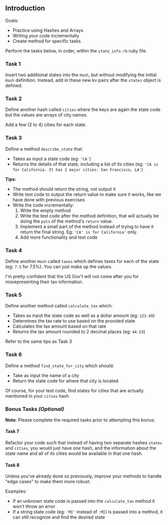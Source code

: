 ## Introduction

Goals:
* Practice using Hashes and Arrays
* Writing your code incrementally
* Create method for specific tasks

Perform the tasks below, in order, within the `state_info.rb` ruby file.

### Task 1

Insert two additional states into the `Hash`, but without modifying the initial `Hash` definition. Instead, add in these new kv pairs after the `states` object is defined.

### Task 2

Define another hash called `cities` where the keys are again the state code but the values are arrays of city names.

Add a few (2 to 4) cities for each state.

### Task 3

Define a method `describe_state` that:

* Takes as input a state code (eg: `'CA'`)
* Returns the details of that state, including a list of its cities (eg: `'CA is for California. It has 2 major cities: San Francisco, LA'`)

**Tips:**
* The method should return the string, not output it
* Write test code to output the return value to make sure it works, like we have done with previous exercises
* Write the code incrementally:
  1. Write the empty method
  2. Write the test code after the method definition, that will actually be doing the `puts` of the method's `return` value.
  3. Implement a small part of the method instead of trying to have it return the final string. Eg: `'CA' is for California'` only.
  4. Add more functionality and test code

### Task 4

Define another `Hash` called `taxes` which defines taxes for each of the state (eg: `7.5` for 7.5%). You can just make up the values.

I'm pretty confident that the US Gov't will not come after you for misrepresenting their tax information.

### Task 5

Define another method called `calculate_tax` which:

* Takes as input the state code as well as a dollar amount (eg: `123.49`)
* Determines the tax rate to use based on the provided state
* Calculates the tax amount based on that rate
* Returns the tax amount rounded to 2 decimal places (eg: `44.53`)

Refer to the same tips as Task 3

### Task 6

Define a method `find_state_for_city` which should:

* Take as input the name of a city
* Return the state code for where that city is located

Of course, for your test code, find states for cities that are actually mentioned in your `cities` hash

### Bonus Tasks _(Optional)_

**Note**: Please complete the required tasks prior to attempting this bonus.

#### Task 7

Refactor your code such that instead of having two separate hashes `states` and `cities`, you would just have _one_ hash, and the information about the state name and all of its cities would be available in that one hash.

#### Task 8

Unless you've already done so previously, improve your methods to handle "edge cases" to make them more robust.

Examples:
* If an unknown state code is passed into the `calculate_tax` method it won't throw an error
* If a string state code (eg: `'MI'` instead of `:MI`) is passed into a method, it can still recognize and find the desired state